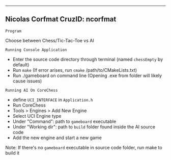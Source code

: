  --------------------------------------------------------------
 Nicolas Corfmat
 CruzID: ncorfmat
 --------------------------------------------------------------

```
Program
```
Choose between Chess/Tic-Tac-Toe vs AI

```
Running Console Application
```
+ Enter the source code directory through terminal (named `chessEmpty` by default)
+ Run `make` (If error arises, run `cmake` /path/to/CMakeLists.txt)
+ Run ./gameboard on command line (Opening .exe from folder will likely cause issues)

```
Running AI On CoreChess
```
+ define `UCI_INTERFACE` in `Application.h`
+ Run CoreChess
+ Tools > Engines > Add New Engine
+ Select UCI Engine type
+ Under "Command": path to `gameboard` executable
+ Under "Working dir": path to `build` folder found inside the AI source code
+ Add the new engine and start a new game

Note: If there's no `gameboard` executable in source code folder, run make to build it